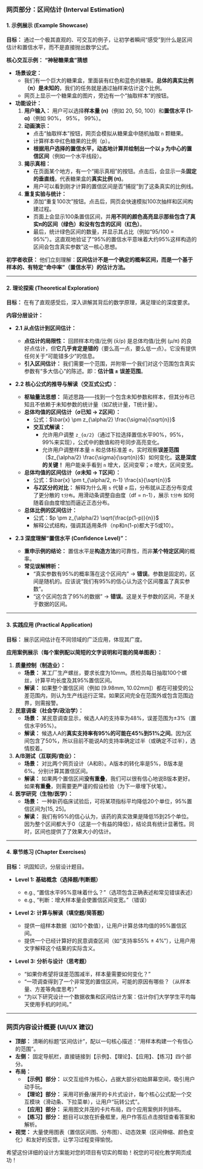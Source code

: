### **网页部分：区间估计 (Interval Estimation)**

#### **1. 示例展示 (Example Showcase)**

**目标：** 通过一个极其直观的、可交互的例子，让初学者瞬间“感受”到什么是区间估计和置信水平，而不是直接抛出数学公式。

**核心交互示例：** **“神秘糖果盒”猜想**

*   **场景设定：**
    *   我们有一个巨大的糖果盒，里面装有红色和蓝色的糖果。**总体的真实比例（π）是未知的**，我们的任务就是通过抽样来估计这个比例。
    *   网页上显示一个糖果盒的图片，旁边有一个“抽取样本”的按钮。
*   **功能设计：**
    1.  **用户输入：** 用户可以选择**样本量 (n)**（例如 20, 50, 100）和**置信水平 (1-α)**（例如 90%， 95%， 99%）。
    2.  **动画演示：**
        *   点击“抽取样本”按钮，网页会模拟从糖果盒中随机抽取 `n` 颗糖果。
        *   计算样本中红色糖果的比例（p）。
        *   **根据用户选择的置信水平，动态地计算并绘制出一个以 `p` 为中心的置信区间**（例如一个水平线段）。
    3.  **揭示真相：**
        *   在页面某个地方，有一个“揭示真相”的按钮。点击后，会显示一条**固定的垂直线**，代表糖果盒的**真实比例 (π)**。
        *   用户可以看到刚才计算的置信区间是否“捕捉”到了这条真实的比例线。
    4.  **重复实验与统计：**
        *   添加“重复100次”按钮。点击后，网页会快速模拟100次抽样和区间构建过程。
        *   页面上会显示100条置信区间，并**用不同的颜色高亮显示那些包含了真实π的区间（绿色）和没有包含的区间（红色）**。
        *   最后，统计绿色区间的数量，并显示其占比（例如“95/100 = 95%”）。这直观地验证了“95%的置信水平意味着大约95%这样构造的区间会包含真实参数”这一核心思想。

**初学者收获：** 他们立刻理解：**区间估计不是一个确定的概率区间，而是一个基于样本的、有特定“命中率”（置信水平）的估计方法。**

---

#### **2. 理论探索 (Theoretical Exploration)**

**目标：** 在有了直观感受后，深入讲解其背后的数学原理，满足理论的深度要求。

**内容分层设计：**

*   **2.1 从点估计到区间估计：**
    *   **点估计的局限性：** 回顾样本均值/比例 (x̄/p) 是总体均值/比例 (μ/π) 的良好点估计，但**它几乎肯定是错的**（要么高一点，要么低一点）。它没有提供任何关于“可能错多少”的信息。
    *   **引入区间估计：** 我们需要一个范围，并附带一个我们对这个范围包含真实参数有“多大信心”的陈述。即：**估计值 ± 误差范围**。

*   **2.2 核心公式的推导与解读（交互式公式）：**
    *   **枢轴量法思想：** 简述思路——找到一个包含未知参数和样本，但其分布已知且不依赖于未知参数的统计量（如Z统计量，T统计量）。
    *   **总体均值的区间估计（σ已知 -> Z区间）：**
        *   公式：$\bar{x} \pm z_{\alpha/2} \frac{\sigma}{\sqrt{n}}$
        *   **交互式解读：**
            *   允许用户调整 `z_{α/2}`（通过下拉选择置信水平90%，95%，99%来实现），公式中的数值和符号同步高亮变化。
            *   允许用户调整样本量 `n` 和总体标准差 `σ`，实时观察**误差范围**（$z_{\alpha/2} \frac{\sigma}{\sqrt{n}}$）如何变化。**这是深度的关键！** 用户能亲手看到 `n` 增大，区间变窄；`σ` 增大，区间变宽。
    *   **总体均值的区间估计（σ未知 -> T区间）：**
        *   公式：$\bar{x} \pm t_{\alpha/2, n-1} \frac{s}{\sqrt{n}}$
        *   **与Z区分的对比：** 解释为什么用 `s` 代替 `σ` 后，分布就从正态分布变成了更分散的 `t分布`。用滑动条调整自由度（df = n-1），展示 `t分布` 如何随着自由度增加而逼近正态分布。
    *   **总体比例的区间估计：**
        *   公式：$p \pm z_{\alpha/2} \sqrt{\frac{p(1-p)}{n}}$
        *   解释公式结构，强调其适用条件（np和n(1-p)都大于5或10）。

*   **2.3 深度理解“置信水平 (Confidence Level)”：**
    *   **重申示例的结论：** 置信水平是**构造方法**的可靠性，而非**某个特定区间**的概率。
    *   **常见误解辨析：**
        *   “真实参数有95%的概率落在这个区间内” -> **错误**。参数是固定的，区间是随机的。应该说“我们有95%的信心认为这个区间覆盖了真实参数”。
        *   “这个区间包含了95%的数据” -> **错误**。这是关于参数的区间，不是关于数据的区间。

---

#### **3. 实践应用 (Practical Application)**

**目标：** 展示区间估计在不同领域的广泛应用，体现其广度。

**应用案例展示（每个案例配以简短的文字说明和可能的简单图表）：**

1.  **质量控制（制造业）：**
    *   **场景：** 某工厂生产螺丝，要求长度为10mm。质检员每日抽取100个螺丝，计算平均长度及其95%置信区间。
    *   **解读：** 如果整个置信区间（例如 [9.98mm, 10.02mm]）都在可接受的公差范围内，则认为生产线运行正常。如果区间完全在范围外或包含范围边界，则需报警。
2.  **民意调查（社会学/政治学）：**
    *   **场景：** 某民意调查显示，候选人A的支持率为48%，误差范围为±3%（置信水平95%）。
    *   **解读：** 候选人A的**真实支持率有95%的可能在45%到51%之间**。因为区间包含了50%，所以目前不能说A的支持率确定过半（或确定不过半），选情胶着。
3.  **A/B测试（互联网/商业）：**
    *   **场景：** 对比两个网页设计（A和B）。A版本的转化率是5%，B版本是6%。分别计算其置信区间。
    *   **解读：** 如果两个置信区间**没有重叠**，我们可以很有信心地说B版本更好。如果**有重叠**，则需要更严谨的假设检验（为下一章埋下伏笔）。
4.  **医学研究（生物/医学）：**
    *   **场景：** 一种新药临床试验后，可将某项指标平均降低20个单位，95%置信区间为[15, 25]。
    *   **解读：** 我们有95%的信心认为，该药的真实效果是降低15到25个单位。因为整个区间都大于0（这是一个有益的降低），结论具有统计显著性。同时，区间也提供了了效果大小的估计。

---

#### **4. 章节练习 (Chapter Exercises)**

**目标：** 巩固知识，分层设计题目。

*   **Level 1: 基础概念（选择题/判断题）**
    *   e.g., “置信水平95%意味着什么？”（选项包含正确表述和常见错误表述）
    *   e.g., “判断：增大样本量会使置信区间变宽。”（错误）

*   **Level 2: 计算与解读（填空题/简答题）**
    *   提供一组样本数据（如10个数值），让用户计算总体均值的95%置信区间。
    *   提供一个已经计算好的民意调查区间（如“支持率55% ± 4%”），让用户用文字解释这个结果的实际含义。

*   **Level 3: 分析与设计（思考题）**
    *   “如果你希望将误差范围减半，样本量需要如何变化？”
    *   “一项调查得到了一个非常宽的置信区间，可能的原因有哪些？（从样本量、方差等角度思考）”
    *   “为以下研究设计一个数据收集和区间估计方案：估计你们大学学生平均每天使用手机的时间。”

---

### **网页内容设计概要 (UI/UX 建议)**

*   **顶部：** 清晰的标题“区间估计”，配以一句核心描述：“用样本构建一个有信心的范围”。
*   **左侧：** 固定导航栏，直接链接到【示例】、【理论】、【应用】、【练习】四个部分。
*   **布局：**
    *   **【示例】部分：** 以交互组件为核心，占据大部分初始屏幕空间，吸引用户动手玩。
    *   **【理论】部分：** 采用可折叠/展开的卡片式设计，每个核心公式配一个交互模块（滑动条、下拉菜单），让用户“玩转公式”。
    *   **【应用】部分：** 采用图文并茂的卡片布局，四个应用案例并列排布。
    *   **【练习】部分：** 题目可以放在折叠框里，用户作答后点击按钮查看答案和解析。
*   **视觉：** 大量使用图表（置信区间图、分布图）、动态效果（区间伸缩、颜色变化）和友好的反馈，让学习过程变得愉悦。

希望这份详细的设计方案能对您的项目有切实的帮助！祝您的可视化教学网页成功！